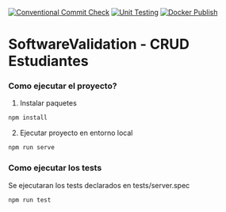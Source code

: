 [![Conventional Commit Check](https://github.com/Leon-Avalos/SoftwareValidation/actions/workflows/commit-linter.yml/badge.svg?branch=Students_crud&event=status)](https://github.com/Leon-Avalos/SoftwareValidation/actions/workflows/commit-linter.yml)
[![Unit Testing](https://github.com/Leon-Avalos/SoftwareValidation/actions/workflows/node.js.yml/badge.svg)](https://github.com/Leon-Avalos/SoftwareValidation/actions/workflows/node.js.yml)
[![Docker Publish](https://github.com/Leon-Avalos/SoftwareValidation/actions/workflows/docker-publish.yml/badge.svg)](https://github.com/Leon-Avalos/SoftwareValidation/actions/workflows/docker-publish.yml)
# SoftwareValidation - CRUD Estudiantes

### Como ejecutar el proyecto?

1. Instalar paquetes 
```bash
npm install
```
2. Ejecutar proyecto en entorno local
```bash
npm run serve
``` 

### Como ejecutar los tests

Se ejecutaran los tests declarados en tests/server.spec
```bash
npm run test
``` 


